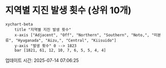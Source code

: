 # 지역별 지진 발생 횟수 (상위 10개)

```mermaid
xychart-beta
    title "지역별 지진 발생 횟수"
    x-axis ["Adjacent", "Off", "Northern", "Southern", "Noto,", "미분류", "Hyuganada", "Aizu,", "Central", "Kiisuido"]
    y-axis "발생 횟수" 0 --> 1823
    bar [1821, 61, 12, 10, 7, 6, 5, 5, 4, 4]
```

업데이트 시간: 2025-07-14 07:06:25
